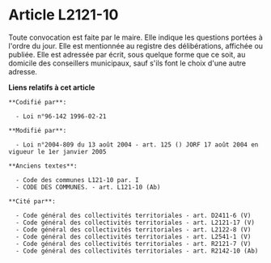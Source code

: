 # Article L2121-10

Toute convocation est faite par le maire. Elle indique les questions portées à l'ordre du jour. Elle est mentionnée au
registre des délibérations, affichée ou publiée. Elle est adressée par écrit, sous quelque forme que ce soit, au domicile des
conseillers municipaux, sauf s'ils font le choix d'une autre adresse.

**Liens relatifs à cet article**

	**Codifié par**:

	  - Loi n°96-142 1996-02-21

	**Modifié par**:

	  - Loi n°2004-809 du 13 août 2004 - art. 125 () JORF 17 août 2004 en vigueur le 1er janvier 2005

	**Anciens textes**:

	  - Code des communes L121-10 par. I
	  - CODE DES COMMUNES. - art. L121-10 (Ab)

	**Cité par**:

	  - Code général des collectivités territoriales - art. D2411-6 (V)
	  - Code général des collectivités territoriales - art. L2121-17 (V)
	  - Code général des collectivités territoriales - art. L2122-8 (V)
	  - Code général des collectivités territoriales - art. L2541-1 (V)
	  - Code général des collectivités territoriales - art. R2121-7 (V)
	  - Code général des collectivités territoriales - art. R2142-10 (Ab)
